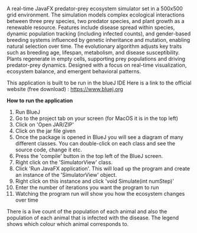 A real-time JavaFX predator-prey ecosystem simulator set in a 500x500 grid environment. The simulation models complex ecological interactions between three prey species, two predator species, and plant growth as a renewable resource. Features include disease spread within species, dynamic population tracking (including infected counts), and gender-based breeding systems influenced by genetic inheritance and mutation, enabling natural selection over time. The evolutionary algorithm adjusts key traits such as breeding age, lifespan, metabolism, and disease susceptibility. Plants regenerate in empty cells, supporting prey populations and driving predator-prey dynamics. Designed with a focus on real-time visualization, ecosystem balance, and emergent behavioral patterns.

This application is built to be run in the blueJ IDE
Here is a link to the official website (free download) : https://www.bluej.org

**How to run the application**

1. Run BlueJ
2. Go to the project tab on your screen (for MacOS it is in the top left)
3. Click on 'Open JAR/ZIP'
4. Click on the jar file given
5. Once the package is opened in BlueJ you will see a diagram of many different classes. You can double-click on each class and see the source code, change it etc.
6. Press the 'compile' button in the top left of the BlueJ screen.
7. Right click on the 'SimulatorView' class.
8. Click 'Run JavaFX application'. This will load up the program and create an instance of the 'SimulatorView' object.
9. Right click on this instance and click 'void Simulate(int numStep)'
10. Enter the number of iterations you want the program to run
11. Watching the program run will show you how the ecosystem changes over time

There is a live count of the population of each animal and also the population of each animal that is infected with the disease. 
The legend shows which colour which animal corresponds to. 
